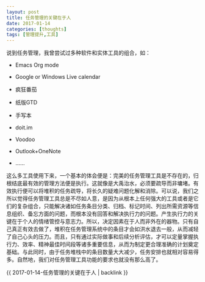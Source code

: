 ```yaml
---
layout: post
title: 任务管理的关键在于人
date: 2017-01-14
categories: [thoughts]
tags: [管理提升,工具]
---
```


说到任务管理，我曾尝试过多种软件和实体工具的组合，如：

* Emacs Org mode

* Google or Windows Live calendar

* 疯狂番茄

* 纸版GTD

* 手写本

* doit.im

* Voodoo

* Outlook+OneNote

* ……

这么多工具使用下来，一个基本的体会便是：完美的任务管理工具是不存在的，归根结底最有效的管理方法便是执行。这就像是大禹治水，必须要疏导而非墉堵。有效执行便可以将堆积的任务疏导，将长久的疑难问题化解和消除。可以说，我们之所以觉得任务管理工具总是不尽如人意，是因为从根本上任何强大的工具或者是它们的复杂组合，只能解决诸如任务条目分类、归档、标记时间、列出所需资源等信息组织、备忘方面的问题，而根本没有回答和解决执行力的问题。产生执行力的关键在于个人的情绪管控与意志力。所以，决定因素在于人而非外在的器物。只有自己真正有效去做了，堆积在任务管理系统中的条目才会如洪水退去一般，从而减轻了自己心头的压力。而且，只有通过实际做事和后续分析评估，才可以定量掌握执行力、效率、精神最佳时间段等诸多重要信息，从而为制定更合理准确的计划奠定基础。与此同时，由于任务堆栈中的条目数量大大减少，任务安排也就相对容易得多。自然地，我们对任务管理工具功能的要求也就没有那么高了。

{{ 2017-01-14-任务管理的关键在于人 | backlink }}
